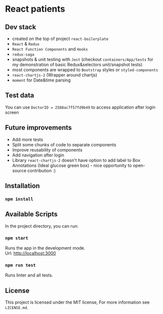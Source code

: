 
# React patients

## Dev stack
- created on the top of project `react-boilerplate`
- `React` & `Redux`
- `React Function Components` and `Hooks`
- `redux-saga`
- snapshots & unit testing with `Jest` (checkout `containers/App/tests` for my demonstration of basic Redux&selectors unit/snapshot tests)
- most components are wrapped to `Bootstrap` styles or `styled-components`
- `react-chartjs-2` (Wrapper around chartjs)
- `moment` for Date&time parsing

## Test data
You can use `DoctorID = 2588ac7f57fd9b49` to access application after login screen

## Future improvements
- Add more tests
- Split some chunks of code to separate components
- Improve reusability of components
- Add navigation after login
- Library `react-chartjs-2` doesn't have option to add label to Box Annotations (Ideal glucose green box) - nice opportunity to open-source contribution :)

## Installation

### `npm install`

## Available Scripts

In the project directory, you can run:

### `npm start`
Runs the app in the development mode.<br>
Url: [http://localhost:3000](http://localhost:3000)

### `npm run test`
Runs linter and all tests.

## License

This project is licensed under the MIT license, For more information see `LICENSE.md`.
